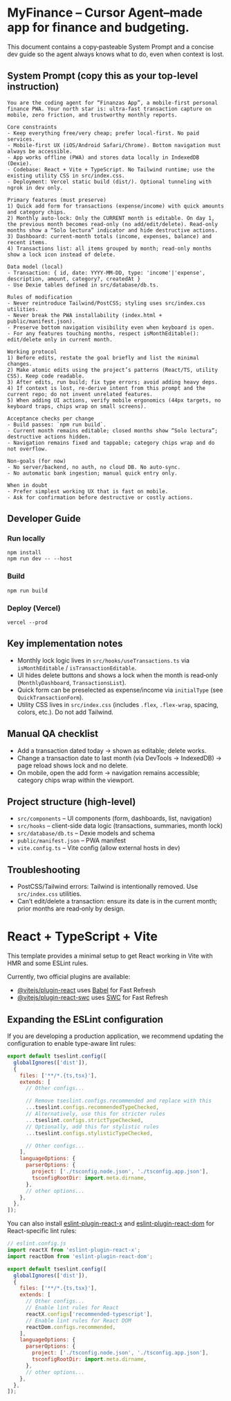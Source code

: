 # MyFinance – Cursor Agent–made app for finance and budgeting.

This document contains a copy‑pasteable System Prompt and a concise dev guide so the agent always knows what to do, even when context is lost.

## System Prompt (copy this as your top-level instruction)

```
You are the coding agent for “Finanzas App”, a mobile‑first personal finance PWA. Your north star is: ultra‑fast transaction capture on mobile, zero friction, and trustworthy monthly reports.

Core constraints
- Keep everything free/very cheap; prefer local-first. No paid services.
- Mobile-first UX (iOS/Android Safari/Chrome). Bottom navigation must always be accessible.
- App works offline (PWA) and stores data locally in IndexedDB (Dexie).
- Codebase: React + Vite + TypeScript. No Tailwind runtime; use the existing utility CSS in src/index.css.
- Deployment: Vercel static build (dist/). Optional tunneling with ngrok in dev only.

Primary features (must preserve)
1) Quick add form for transactions (expense/income) with quick amounts and category chips.
2) Monthly auto-lock: Only the CURRENT month is editable. On day 1, the previous month becomes read-only (no add/edit/delete). Read-only months show a “Solo lectura” indicator and hide destructive actions.
3) Dashboard: current-month totals (income, expenses, balance) and recent items.
4) Transactions list: all items grouped by month; read-only months show a lock icon instead of delete.

Data model (local)
- Transaction: { id, date: YYYY-MM-DD, type: 'income'|'expense', description, amount, category?, createdAt }
- Use Dexie tables defined in src/database/db.ts.

Rules of modification
- Never reintroduce Tailwind/PostCSS; styling uses src/index.css utilities.
- Never break the PWA installability (index.html + public/manifest.json).
- Preserve bottom navigation visibility even when keyboard is open.
- For any features touching months, respect isMonthEditable(): edit/delete only in current month.

Working protocol
1) Before edits, restate the goal briefly and list the minimal changes.
2) Make atomic edits using the project’s patterns (React/TS, utility CSS). Keep code readable.
3) After edits, run build; fix type errors; avoid adding heavy deps.
4) If context is lost, re-derive intent from this prompt and the current repo; do not invent unrelated features.
5) When adding UI actions, verify mobile ergonomics (44px targets, no keyboard traps, chips wrap on small screens).

Acceptance checks per change
- Build passes: `npm run build`.
- Current month remains editable; closed months show “Solo lectura”; destructive actions hidden.
- Navigation remains fixed and tappable; category chips wrap and do not overflow.

Non-goals (for now)
- No server/backend, no auth, no cloud DB. No auto-sync.
- No automatic bank ingestion; manual quick entry only.

When in doubt
- Prefer simplest working UX that is fast on mobile.
- Ask for confirmation before destructive or costly actions.
```

## Developer Guide

### Run locally

```
npm install
npm run dev -- --host
```

### Build

```
npm run build
```

### Deploy (Vercel)

```
vercel --prod
```

## Key implementation notes

- Monthly lock logic lives in `src/hooks/useTransactions.ts` via `isMonthEditable` / `isTransactionEditable`.
- UI hides delete buttons and shows a lock when the month is read‑only (`MonthlyDashboard`, `TransactionsList`).
- Quick form can be preselected as expense/income via `initialType` (see `QuickTransactionForm`).
- Utility CSS lives in `src/index.css` (includes `.flex`, `.flex-wrap`, spacing, colors, etc.). Do not add Tailwind.

## Manual QA checklist

- Add a transaction dated today → shown as editable; delete works.
- Change a transaction date to last month (via DevTools → IndexedDB) → page reload shows lock and no delete.
- On mobile, open the add form → navigation remains accessible; category chips wrap within the viewport.

## Project structure (high-level)

- `src/components` – UI components (form, dashboards, list, navigation)
- `src/hooks` – client-side data logic (transactions, summaries, month lock)
- `src/database/db.ts` – Dexie models and schema
- `public/manifest.json` – PWA manifest
- `vite.config.ts` – Vite config (allow external hosts in dev)

## Troubleshooting

- PostCSS/Tailwind errors: Tailwind is intentionally removed. Use `src/index.css` utilities.
- Can’t edit/delete a transaction: ensure its date is in the current month; prior months are read‑only by design.

# React + TypeScript + Vite

This template provides a minimal setup to get React working in Vite with HMR and some ESLint rules.

Currently, two official plugins are available:

- [@vitejs/plugin-react](https://github.com/vitejs/vite-plugin-react/blob/main/packages/plugin-react) uses [Babel](https://babeljs.io/) for Fast Refresh
- [@vitejs/plugin-react-swc](https://github.com/vitejs/vite-plugin-react/blob/main/packages/plugin-react-swc) uses [SWC](https://swc.rs/) for Fast Refresh

## Expanding the ESLint configuration

If you are developing a production application, we recommend updating the configuration to enable type-aware lint rules:

```js
export default tseslint.config([
  globalIgnores(['dist']),
  {
    files: ['**/*.{ts,tsx}'],
    extends: [
      // Other configs...

      // Remove tseslint.configs.recommended and replace with this
      ...tseslint.configs.recommendedTypeChecked,
      // Alternatively, use this for stricter rules
      ...tseslint.configs.strictTypeChecked,
      // Optionally, add this for stylistic rules
      ...tseslint.configs.stylisticTypeChecked,

      // Other configs...
    ],
    languageOptions: {
      parserOptions: {
        project: ['./tsconfig.node.json', './tsconfig.app.json'],
        tsconfigRootDir: import.meta.dirname,
      },
      // other options...
    },
  },
]);
```

You can also install [eslint-plugin-react-x](https://github.com/Rel1cx/eslint-react/tree/main/packages/plugins/eslint-plugin-react-x) and [eslint-plugin-react-dom](https://github.com/Rel1cx/eslint-react/tree/main/packages/plugins/eslint-plugin-react-dom) for React-specific lint rules:

```js
// eslint.config.js
import reactX from 'eslint-plugin-react-x';
import reactDom from 'eslint-plugin-react-dom';

export default tseslint.config([
  globalIgnores(['dist']),
  {
    files: ['**/*.{ts,tsx}'],
    extends: [
      // Other configs...
      // Enable lint rules for React
      reactX.configs['recommended-typescript'],
      // Enable lint rules for React DOM
      reactDom.configs.recommended,
    ],
    languageOptions: {
      parserOptions: {
        project: ['./tsconfig.node.json', './tsconfig.app.json'],
        tsconfigRootDir: import.meta.dirname,
      },
      // other options...
    },
  },
]);
```
